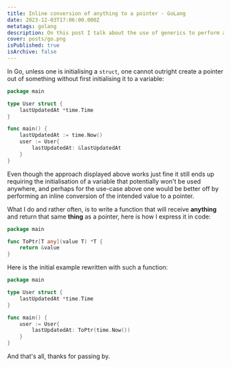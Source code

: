 ```yaml
---
title: Inline conversion of anything to a pointer - GoLang
date: 2023-12-03T17:06:00.000Z
metatags: golang
description: On this post I talk about the use of generics to perform an inline conversion of anything to a pointer without declaring a temporary variable that often ends up not being used anywhere.
cover: posts/go.png
isPublished: true
isArchive: false
---
```


In Go, unless one is initialising a `struct`, one cannot outright create a pointer out of something without first initialising it to a variable:

```go
package main

type User struct {
    lastUpdatedAt *time.Time
}

func main() {
    lastUpdatedAt := time.Now()
    user := User{
        lastUpdatedAt: &lastUpdatedAt
    }
}
```

Even though the approach displayed above works just fine it still ends up requiring the initialisation of a variable that potentially won't be used anywhere, and perhaps for the use-case above one would be better off by performing an inline conversion of the intended value to a pointer.

What I do and rather often, is to write a function that will receive **anything** and return that same **thing** as a pointer, here is how I express it in code:

```go
package main

func ToPtr[T any](value T) *T {
	return &value
}

```

Here is the initial example rewritten with such a function:

```go
package main

type User struct {
    lastUpdatedAt *time.Time
}

func main() {
    user := User{
        lastUpdatedAt: ToPtr(time.Now())
    }
}
```

And that's all, thanks for passing by.
